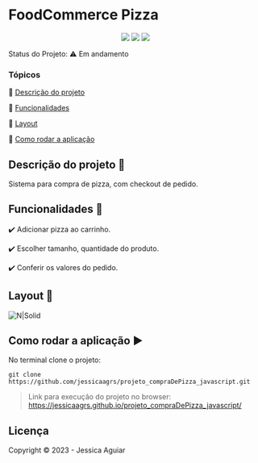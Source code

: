 <h1>FoodCommerce Pizza</h1> 

<p align="center">
  <!-- <img src="https://uploaddeimagens.com.br/images/004/413/719/full/sass.png?1680282583" /> -->
  <!-- <img src="https://uploaddeimagens.com.br/images/004/413/678/full/bulma.png?1680281545"/> -->
  <!-- <img src="https://uploaddeimagens.com.br/images/004/413/779/full/php.png?1680284241"/> -->
  <img src="https://uploaddeimagens.com.br/images/004/413/679/full/javacript.png?1680281578"/>
  <img src="https://uploaddeimagens.com.br/images/004/413/684/full/css.png?1680281604"/>
  <img src="https://uploaddeimagens.com.br/images/004/413/687/full/html.png?1680281627"/>
</p>

Status do Projeto: :warning: <!-- > :heavy_check_mark:--> Em andamento <!-- > :warning:-->

### Tópicos 

:small_blue_diamond: [Descrição do projeto](#descrição-do-projeto-pencil)

:small_blue_diamond: [Funcionalidades](#funcionalidades-wrench)

:small_blue_diamond: [Layout](#layout-dash)

<!-- :small_blue_diamond: [Pré-requisitos](#pré-requisitos) -->

:small_blue_diamond: [Como rodar a aplicação](#como-rodar-a-aplicação-arrow_forward)

<!-- :small_blue_diamond: [Dependencias e libs utilizadas](#dependencias-e-libs-utilizadas-books) -->

## Descrição do projeto :pencil:

<p align="justify">
  Sistema para compra de pizza, com checkout de pedido.
</p>

## Funcionalidades :wrench:

:heavy_check_mark: Adicionar pizza ao carrinho.

:heavy_check_mark: Escolher tamanho, quantidade do produto.

:heavy_check_mark: Conferir os valores do pedido.

## Layout :dash:


![N|Solid](https://media.giphy.com/media/IGcv9JCA3EWhbNfTeL/giphy.gif)

<!-- ## Pré-requisitos

:warning: [Node](https://nodejs.org/en/download/)

...

Liste todas as dependencias e libs que o usuário deve ter instalado na máquina antes de rodar a aplicação  -->

## Como rodar a aplicação :arrow_forward:

No terminal clone o projeto: 

```
git clone https://github.com/jessicaagrs/projeto_compraDePizza_javascript.git

```

> Link para execução do projeto no browser: https://jessicaagrs.github.io/projeto_compraDePizza_javascript/

<!-- ## Como rodar os testes

Coloque um passo a passo para executar os testes

```
$ npm test, rspec, etc 
```

## Casos de Uso

Explique com mais detalhes como a sua aplicação poderia ser utilizada. O uso de **gifs** aqui seria bem interessante. 

Exemplo: Caso a sua aplicação tenha alguma funcionalidade de login apresente neste tópico os dados necessários para acessá-la.

## JSON :floppy_disk:

### Usuários: 

|name|email|password|token|avatar|
| -------- |-------- |-------- |-------- |-------- |
|Lais Lima|laislima98@hotmail.com|lais123|true|https://encrypted-tbn0.gstatic.com/images?q=tbn%3AANd9GcS9-U_HbQAipum9lWln3APcBIwng7T46hdBA42EJv8Hf6Z4fDT3&usqp=CAU|

... 

Se quiser, coloque uma amostra do banco de dados 

## Iniciando/Configurando banco de dados

Se for necessário configurar algo antes de iniciar o banco de dados insira os comandos a serem executados  -->

<!-- ## Dependencias e libs utilizadas :books:

- [JSPDF](https://artskydj.github.io/jsPDF/docs/jsPDF.html) -->

<!-- ## Resolvendo Problemas :exclamation:

Em [issues]() foram abertos alguns problemas gerados durante o desenvolvimento desse projeto e como foram resolvidos.  -->

<!-- ## Tarefas em aberto

Se for o caso, liste tarefas/funcionalidades que ainda precisam ser implementadas na sua aplicação

:memo: Tarefa 1 

:memo: Tarefa 2 

:memo: Tarefa 3  -->

## Licença 

Copyright :copyright: 2023 - Jessica Aguiar
